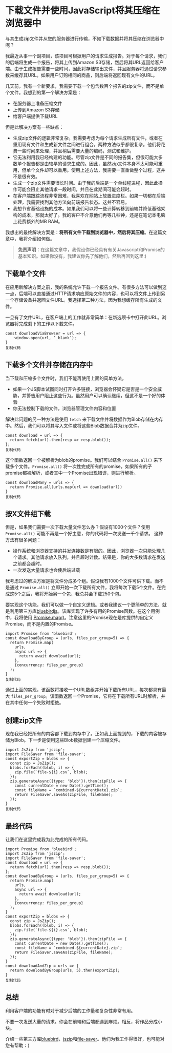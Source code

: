 # 下载文件并使用JavaScript将其压缩在浏览器中

与其生成zip文件并从您的服务器进行传输，不如下载数据并将其压缩在浏览器中呢？

我最近从事一个副项目，该项目可根据用户的请求生成报告。对于每个请求，我们的后端将生成一个报告，将其上传到Amazon S3存储，然后将其URL返回给客户端。由于生成报告需要一些时间，因此将存储输出文件，并且服务器将通过请求参数来缓存其URL。如果用户订购相同的商品，则后端将返回现有文件的URL。

几天前，我有一个新要求，我需要下载一个包含数百个报告的zip文件，而不是单个文件。我想到的第一个解决方案是：

- 在服务器上准备压缩文件
- 上传到Amazon S3存储
- 给客户端提供下载URL

但是此解决方案有一些缺点：

- 生成zip文件的逻辑非常复杂。我需要考虑为每个请求生成所有文件，或者在重用现有文件和生成新文件之间进行组合。两种方法似乎都很复杂。他们将花费一些时间来处理，并且稍后需要大量的编码，测试和维护。
- 它无法利用我已经构建的功能。尽管zip文件是不同的报告集，但很可能大多数单个报告都是由较早的请求生成的。因此，虽然zip文件本身不太可能可重用，但单个文件却可以重用。使用上述方法，我需要一直重做整个过程，这并不是很有效。
- 生成一个zip文件需要很长时间。由于我的后端是一个单线程进程，因此此操作可能会阻止其他请求一段时间，并且在此期间可能会超时。
- 在客户端跟踪流程非常困难，我喜欢在网站上放置进度栏。如果一切都在后端处理，我需要找到其他方法向前端报告状态。这并不容易。
- 我想节省基础设施的成本。如果我们可以将一些计算转移到前端并降低基础架构的成本，那就太好了。我的客户不介意他们再等几秒钟，还是在笔记本电脑上花费额外的MB RAM。

我想出的最终解决方案是：**将所有文件下载到浏览器中，然后将其压缩**。在这篇文章中，我将介绍如何做。

> **免责声明**：在这篇文章中，我假设你已经具有有关Javascript和Promise的基本知识。如果你没有，我建议你先了解他们，然后再回到这里:)

## 下载单个文件

在应用新解决方案之前，我的系统允许下载一个报告文件。有很多方法可以做到这一点，后端可以直接通过HTTP请求响应原始文件的内容，也可以将文件上传到另一个存储设备并返回文件URL。我选择第二种方法，因为我想缓存所有生成的文件。

一旦有了文件URL，在客户端上的工作就非常简单：在新选项卡中打开此URL。浏览器将完成剩下的工作以下载文件。

```
const downloadViaBrowser = url => {
	window.open(url, ‘_blank’);
}
复制代码
```

## 下载多个文件并存储在内存中

当下载和压缩多个文件时，我们不能再使用上面的简单方法。

- 如果一个JS脚本试图同时打开许多链接，浏览器会怀疑它是否是一个安全威胁，并警告用户阻止这些行为。虽然用户可以确认继续，但这不是一个好的体验
- 你无法控制下载的文件，浏览器管理文件内容和位置

解决此问题的另一种方法是使用 `fetch` 来下载文件并将数据作为Blob存储在内存中。然后，我们可以将其写入文件或将这些Blob数据合并为zip文件。

```
const download = url => {
  return fetch(url).then(resp => resp.blob());
};
复制代码
```

这个函数返回一个被解析为blob的promise。我们可以结合 `Promise.all()` 来下载多个文件。`Promise.all()` 将一次性完成所有的promise，如果所有的子promise都被解析，或者其中一个Promise出现错误，则进行解析。

```
const downloadMany = urls => {
  return Promise.all(urls.map(url => download(url))
}
复制代码
```

## 按X文件组下载

但是，如果我们需要一次下载大量文件怎么办？假设有1000个文件？使用 `Promise.all()` 可能不再是一个好主意，你的代码将一次发送一千个请求。 这种方法有很多问题：

- 操作系统和浏览器支持的并发连接数是有限的。因此，浏览器一次只能处理几个请求。其他请求放入队列，并且超时计数。结果是，你的大多数请求在发送之前都会超时。
- 一次发送大量请求也会使后端过载

我考虑过的解决方案是将文件分成多个组。假设我有1000个文件可供下载。而不是通过 `Promise.all()` 立即开始一次下载所有文件，我将每次下载5个文件。在完成这5个之后，我将开始另一个包，我总共会下载250个包。

要实现这个功能，我们可以做一个自定义逻辑。或者我建议一个更简单的方法，就是利用第三方库[bluebirdjs](http://bluebirdjs.com/)。该库实现了许多有用的Promise函数。在这个用例中，我将使用 [Promise.map()](http://bluebirdjs.com/docs/api/promise.map.html)。注意这里的Promise现在是库提供的自定义Promise，而不是内置的Promise。

```
import Promise from 'bluebird';
const downloadByGroup = (urls, files_per_group=5) => {
  return Promise.map(
    urls, 
    async url => {
      return await download(url);
    },
    {concurrency: files_per_group}
  );
}
复制代码
```

通过上面的实现，该函数将接收一个URL数组并开始下载所有URL，每次都具有最大 `files_per_group`。该函数返回一个Promise，它将在下载所有URL时解析，并在其中任何一个失败时拒绝。

## 创建zip文件

现在我已经把所有的内容都下载到内存中了。正如我上面提到的，下载的内容被存储为Blob。下一步是使用这些Blob数据创建一个压缩文件。

```
import JsZip from 'jszip';
import FileSaver from 'file-saver';
const exportZip = blobs => {
  const zip = JsZip();
  blobs.forEach((blob, i) => {
    zip.file(`file-${i}.csv`, blob);
  });
  zip.generateAsync({type: 'blob'}).then(zipFile => {
    const currentDate = new Date().getTime();
    const fileName = `combined-${currentDate}.zip`;
    return FileSaver.saveAs(zipFile, fileName);
  });
}
复制代码
```

## 最终代码

让我们在这里完成我为此完成的所有代码。

```
import Promise from 'bluebird';
import JsZip from 'jszip';
import FileSaver from 'file-saver';
const download = url => {
  return fetch(url).then(resp => resp.blob());
};
const downloadByGroup = (urls, files_per_group=5) => {
  return Promise.map(
    urls, 
    async url => {
      return await download(url);
    },
    {concurrency: files_per_group}
  );
}
const exportZip = blobs => {
  const zip = JsZip();
  blobs.forEach((blob, i) => {
    zip.file(`file-${i}.csv`, blob);
  });
  zip.generateAsync({type: 'blob'}).then(zipFile => {
    const currentDate = new Date().getTime();
    const fileName = `combined-${currentDate}.zip`;
    return FileSaver.saveAs(zipFile, fileName);
  });
}
const downloadAndZip = urls => {
  return downloadByGroup(urls, 5).then(exportZip);
}
复制代码
```

## 总结

利用客户端的功能有时对于减少后端的工作量和复杂性非常有用。

不要一次发送大量的请求。你会在前端和后端都遇到麻烦。相反，将作品分成小块。

介绍一些第三方库[bluebird](http://bluebirdjs.com/)，[jszip](https://www.npmjs.com/package/jszip)和[file-saver](https://github.com/eligrey/FileSaver.js)。他们为我工作得很好，也可能对您有帮助：)